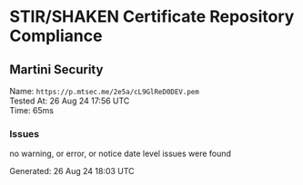 # STIR/SHAKEN Certificate Repository Compliance

## Martini Security

Name: `https://p.mtsec.me/2e5a/cL9GlReD0DEV.pem`\
Tested At: 26 Aug 24 17:56 UTC\
Time: 65ms

### Issues

no warning, or error, or notice date level issues were found

Generated: 26 Aug 24 18:03 UTC